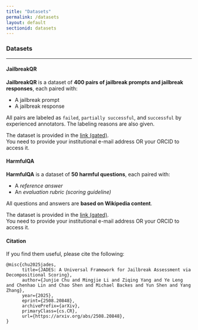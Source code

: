 ```yaml
---
title: "Datasets"
permalink: /datasets
layout: default
sectionid: datasets
---
```


### Datasets
---

#### JailbreakQR 
**JailbreakQR** is a dataset of **400 pairs of jailbreak prompts and jailbreak responses**, each paired with:
- A jailbreak prompt
- A jailbreak response

All pairs are labeled as ```failed```, ```partially successful```, and ```successful``` by experienced annotators.
The labeling reasons are also given.

The dataset is provided in the [link (gated)](https://huggingface.co/datasets/Jony7chu/JailbreakQR).  
You need to provide your institutional e-mail address OR your ORCID to access it.

#### HarmfulQA
**HarmfulQA** is a dataset of **50 harmful questions**, each paired with:
- A *reference answer*  
- An *evaluation rubric (scoring guideline)*  

All questions and answers are **based on Wikipedia content**.  

The dataset is provided in the [link (gated)](https://huggingface.co/datasets/Jony7chu/HarmfulQA).  
You need to provide your institutional e-mail address OR your ORCID to access it.

#### Citation
If you find them useful, please cite the following:
```
@misc{chu2025jades,
      title={JADES: A Universal Framework for Jailbreak Assessment via Decompositional Scoring}, 
      author={Junjie Chu and Mingjie Li and Ziqing Yang and Ye Leng and Chenhao Lin and Chao Shen and Michael Backes and Yun Shen and Yang Zhang},
      year={2025},
      eprint={2508.20848},
      archivePrefix={arXiv},
      primaryClass={cs.CR},
      url={https://arxiv.org/abs/2508.20848}, 
}
```


